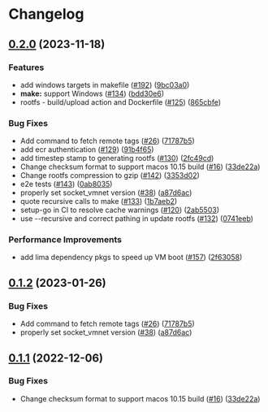 # Changelog

## [0.2.0](https://github.com/vsiravar/finch-core-public/compare/v0.1.2...v0.2.0) (2023-11-18)


### Features

* add windows targets in makefile ([#192](https://github.com/vsiravar/finch-core-public/issues/192)) ([9bc03a0](https://github.com/vsiravar/finch-core-public/commit/9bc03a08cf312f99077cad1be30efeca6b69748c))
* **make:** support Windows ([#134](https://github.com/vsiravar/finch-core-public/issues/134)) ([bdd30e6](https://github.com/vsiravar/finch-core-public/commit/bdd30e63c7fa5e1fd1b977d6b1dfb014958b6a19))
* rootfs - build/upload action and Dockerfile ([#125](https://github.com/vsiravar/finch-core-public/issues/125)) ([865cbfe](https://github.com/vsiravar/finch-core-public/commit/865cbfeff9c8ba5e0b67b03910c5dcec894f3913))


### Bug Fixes

* Add command to fetch remote tags ([#26](https://github.com/vsiravar/finch-core-public/issues/26)) ([71787b5](https://github.com/vsiravar/finch-core-public/commit/71787b5399db4881855ee660c2888eb1d10acd9d))
* add ecr authentication ([#129](https://github.com/vsiravar/finch-core-public/issues/129)) ([91b4f65](https://github.com/vsiravar/finch-core-public/commit/91b4f65235ec2ef7e09db17acdeadb7eaf5e652f))
* add timestep stamp to generating rootfs ([#130](https://github.com/vsiravar/finch-core-public/issues/130)) ([2fc49cd](https://github.com/vsiravar/finch-core-public/commit/2fc49cd7451e3825a823417f87fff9a6a71a0d02))
* Change checksum format to support macos 10.15 build ([#16](https://github.com/vsiravar/finch-core-public/issues/16)) ([33de22a](https://github.com/vsiravar/finch-core-public/commit/33de22a9cfe1c847f0513711b813a8dd739df849))
* Change rootfs compression to gzip ([#142](https://github.com/vsiravar/finch-core-public/issues/142)) ([3353d02](https://github.com/vsiravar/finch-core-public/commit/3353d029bebcd6af38d3a6a549350eeca633691a))
* e2e tests ([#143](https://github.com/vsiravar/finch-core-public/issues/143)) ([0ab8035](https://github.com/vsiravar/finch-core-public/commit/0ab8035a44b2cd99c7668a0cf8739f848153d07b))
* properly set socket_vmnet version ([#38](https://github.com/vsiravar/finch-core-public/issues/38)) ([a87d6ac](https://github.com/vsiravar/finch-core-public/commit/a87d6ac36ca502bece808e5a5eb7355c84d027d1))
* quote recursive calls to make ([#133](https://github.com/vsiravar/finch-core-public/issues/133)) ([1b7aeb2](https://github.com/vsiravar/finch-core-public/commit/1b7aeb2a8e168db640c89dc8dbcd1642efba501a))
* setup-go in CI to resolve cache warnings ([#120](https://github.com/vsiravar/finch-core-public/issues/120)) ([2ab5503](https://github.com/vsiravar/finch-core-public/commit/2ab550381e8a06654138d8d60e210f18e806b69e))
* use --recursive and correct pathing in update rootfs ([#132](https://github.com/vsiravar/finch-core-public/issues/132)) ([0741eeb](https://github.com/vsiravar/finch-core-public/commit/0741eeb9ea5a5fc7393b52ef5635ef69cf42af97))


### Performance Improvements

* add lima dependency pkgs to speed up VM boot ([#157](https://github.com/vsiravar/finch-core-public/issues/157)) ([2f63058](https://github.com/vsiravar/finch-core-public/commit/2f63058f4d0340eaa584216e189e16f915565c3f))

## [0.1.2](https://github.com/runfinch/finch-core/compare/v0.1.1...v0.1.2) (2023-01-26)


### Bug Fixes

* Add command to fetch remote tags ([#26](https://github.com/runfinch/finch-core/issues/26)) ([71787b5](https://github.com/runfinch/finch-core/commit/71787b5399db4881855ee660c2888eb1d10acd9d))
* properly set socket_vmnet version ([#38](https://github.com/runfinch/finch-core/issues/38)) ([a87d6ac](https://github.com/runfinch/finch-core/commit/a87d6ac36ca502bece808e5a5eb7355c84d027d1))

## [0.1.1](https://github.com/runfinch/finch-core/compare/v0.1.0...v0.1.1) (2022-12-06)


### Bug Fixes

* Change checksum format to support macos 10.15 build ([#16](https://github.com/runfinch/finch-core/issues/16)) ([33de22a](https://github.com/runfinch/finch-core/commit/33de22a9cfe1c847f0513711b813a8dd739df849))
